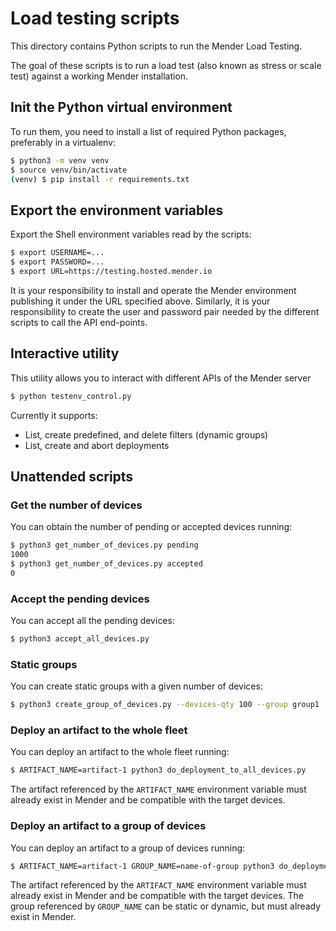 # Load testing scripts

This directory contains Python scripts to run the Mender Load Testing.

The goal of these scripts is to run a load test (also known as stress or scale
test) against a working Mender installation.

## Init the Python virtual environment

To run them, you need to install a list of required Python packages,
preferably in a virtualenv:

```bash
$ python3 -m venv venv
$ source venv/bin/activate
(venv) $ pip install -r requirements.txt
```

## Export the environment variables

Export the Shell environment variables read by the scripts:

```bash
$ export USERNAME=...
$ export PASSWORD=...
$ export URL=https://testing.hosted.mender.io
```

It is your responsibility to install and operate the Mender environment
publishing it under the URL specified above. Similarly, it is your
responsibility to create the user and password pair needed by the different
scripts to call the API end-points.

## Interactive utility

This utility allows you to interact with different APIs of the Mender server

```bash
$ python testenv_control.py
```

Currently it supports:

* List, create predefined, and delete filters (dynamic groups)
* List, create and abort deployments

## Unattended scripts

### Get the number of devices

You can obtain the number of pending or accepted devices running:

```bash
$ python3 get_number_of_devices.py pending
1000
$ python3 get_number_of_devices.py accepted
0
```

### Accept the pending devices

You can accept all the pending devices:

```bash
$ python3 accept_all_devices.py
```

### Static groups

You can create static groups with a given number of devices:

```bash
$ python3 create_group_of_devices.py --devices-qty 100 --group group1
```

### Deploy an artifact to the whole fleet

You can deploy an artifact to the whole fleet running:

```bash
$ ARTIFACT_NAME=artifact-1 python3 do_deployment_to_all_devices.py
```

The artifact referenced by the `ARTIFACT_NAME` environment variable must
already exist in Mender and be compatible with the target devices.

### Deploy an artifact to a group of devices

You can deploy an artifact to a group of devices running:

```bash
$ ARTIFACT_NAME=artifact-1 GROUP_NAME=name-of-group python3 do_deployment_to_group.py
```

The artifact referenced by the `ARTIFACT_NAME` environment variable must
already exist in Mender and be compatible with the target devices. The
group referenced by `GROUP_NAME` can be static or dynamic, but must already
exist in Mender.
